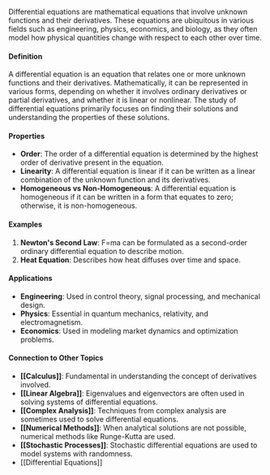 Differential equations are mathematical equations that involve unknown functions and their derivatives. These equations are ubiquitous in various fields such as engineering, physics, economics, and biology, as they often model how physical quantities change with respect to each other over time.

#### Definition

A differential equation is an equation that relates one or more unknown functions and their derivatives. Mathematically, it can be represented in various forms, depending on whether it involves ordinary derivatives or partial derivatives, and whether it is linear or nonlinear. The study of differential equations primarily focuses on finding their solutions and understanding the properties of these solutions.

#### Properties

- **Order**: The order of a differential equation is determined by the highest order of derivative present in the equation.
- **Linearity**: A differential equation is linear if it can be written as a linear combination of the unknown function and its derivatives.
- **Homogeneous vs Non-Homogeneous**: A differential equation is homogeneous if it can be written in a form that equates to zero; otherwise, it is non-homogeneous.

#### Examples

1. **Newton's Second Law**: F=ma can be formulated as a second-order ordinary differential equation to describe motion.
2. **Heat Equation**: Describes how heat diffuses over time and space.

#### Applications

- **Engineering**: Used in control theory, signal processing, and mechanical design.
- **Physics**: Essential in quantum mechanics, relativity, and electromagnetism.
- **Economics**: Used in modeling market dynamics and optimization problems.

#### Connection to Other Topics

- **[[Calculus]]**: Fundamental in understanding the concept of derivatives involved.
- **[[Linear Algebra]]**: Eigenvalues and eigenvectors are often used in solving systems of differential equations.
- **[[Complex Analysis]]**: Techniques from complex analysis are sometimes used to solve differential equations.
- **[[Numerical Methods]]**: When analytical solutions are not possible, numerical methods like Runge-Kutta are used.
- **[[Stochastic Processes]]**: Stochastic differential equations are used to model systems with randomness.
- [[Differential Equations]]